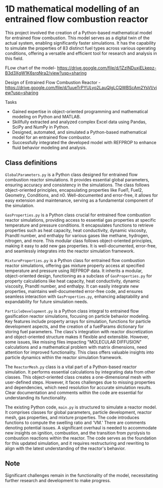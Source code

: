 # 1D mathematical modelling of an entrained flow combustion reactor

This project involved the creation of a Python-based mathematical model for entrained flow combustion. This model serves as a digital twin of the actual system, enabling significantly faster simulations. It has the capability to simulate the properties of 83 distinct fuel types across various operating conditions, offering a versatile and efficient tool for research and analysis in this field.

FLow chart of the model- https://drive.google.com/file/d/1ZzINDuxjELkepz-B3d3XgW1K6srqNra2/view?usp=sharing

Design of Entrained Flow Combustion Reactor - https://drive.google.com/file/d/1uueTrPYULyo2LauQlgLCQWBScAm2YsVI/view?usp=sharing

Tasks

* Gained expertise in object-oriented programming and mathematical modeling on Python and MATLAB.
* Skillfully extracted and analyzed complex Excel data using Pandas, SciPy and NumPy in Python.
* Designed, automated, and simulated a Python-based mathematical model for an entrained flow combustor.
* Successfully integrated the developed model with REFPROP to enhance fluid behavior modeling and analysis.


## Class definitions

`GlobalParameters.py` is a Python class designed for entrained flow combustion reactor simulations. It provides essential global parameters, ensuring accuracy and consistency in the simulations. The class follows object-oriented principles, encapsulating properties like Fuel1, Fuel2, Geometry, Conditions, and n0. Well-documented and error-free, it allows for easy extension and maintenance, serving as a fundamental component of the simulation.

`GasProperties.py` is a Python class crucial for entrained flow combustion reactor simulations, providing access to essential gas properties at specific temperature and pressure conditions. It encapsulates functions to retrieve properties such as heat capacity, heat conductivity, dynamic viscosity, Prandtl number, and enthalpy for various gases like methane, hydrogen, nitrogen, and more. This modular class follows object-oriented principles, making it easy to add new gas properties. It is well-documented, error-free, and seamlessly integrates into the reactor simulation framework.

`MixtureProperties.py` is a Python class for entrained flow combustion reactor simulations, offering gas mixture property access at specified temperature and pressure using REFPROP data. It inherits a modular, object-oriented design, functioning as a subclass of `GasProperties.py` for property calculations like heat capacity, heat conductivity, dynamic viscosity, Prandtl number, and enthalpy. It can easily integrate new properties, maintains well-documented error-free code, and ensures seamless interaction with `GasProperties.py`, enhancing adaptability and expandability for future simulation needs.

`ParticleDevelopment.py` is a Python class integral to entrained flow gasification reactor simulations, focusing on particle behavior modeling. Key features include property arrays for simulation, functions for particle development aspects, and the creation of a fuelParams dictionary for storing fuel parameters. The class's integration with reactor discretization and object-oriented structure makes it flexible and extensible. However, some issues, like missing files impacting "MOLECULAR DIFFUSION" calculations and a mathematical problem with matrix dimensions, need attention for improved functionality. This class offers valuable insights into particle dynamics within the reactor simulation framework.

The `ReactorMesh.py` class is a vital part of a Python-based reactor simulation. It performs essential calculations by integrating data from other classes. This object-oriented class creates a one-dimensional mesh with user-defined steps. However, it faces challenges due to missing properties and dependencies, which need resolution for accurate simulation results. Clear documentation and comments within the code are essential for understanding its functionality.

The existing Python code, `main.py` is structured to simulate a reactor model. It comprises classes for global parameters, particle development, reactor mesh, gas properties, and mixture properties. The code introduces functions to compute the swelling ratio and 'VM.' There are comments denoting potential issues. A significant overhaul is needed to accommodate new insights on ignition, combustion, and the transition from pyrolysis to combustion reactions within the reactor. The code serves as the foundation for this updated simulation, and it requires restructuring and rewriting to align with the latest understanding of the reactor's behavior.

## Note

Significant challenges remain in the functionality of the model, necessitating further research and development to make progress.



